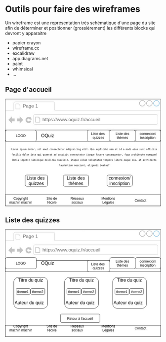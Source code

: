 # Outils pour faire des wireframes

Un wireframe est une représentation très schématique d'une page du site afin de déterminer et positionner (grossièrement) les différents blocks qui devront y apparaitre

- papier crayon
- wireframe.cc
- excalidraw
- app.diagrams.net
- paint
- whimsical
- ...

## Page d'accueil

![Page d'accueil](./accueil.jpg)

## Liste des quizzes

![Liste des quizzes](./listeQuizzes.jpg)